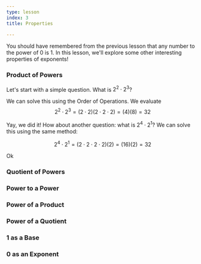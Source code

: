 ```yaml
---
type: lesson
index: 3
title: Properties

---
```


You should have remembered from the previous lesson that any number to the power of 0 is 1. In this lesson, we'll explore some other interesting properties of exponents!

### Product of Powers
Let's start with a simple question. What is 
$2^2\cdot2^3$?

We can solve this using the Order of Operations. We evaluate
$$2^2\cdot2^3=(2\cdot2)(2\cdot2\cdot2)=(4)(8)=32$$

Yay, we did it! How about another question: what is $2^4\cdot2^1$? We can solve this using the same method:

$$2^4\cdot2^1=(2\cdot2\cdot2\cdot2)(2)=(16)(2)=32$$

Ok

### Quotient of Powers

### Power to a Power

### Power of a Product

### Power of a Quotient

### $1$ as a Base

### $0$ as an Exponent





<!--stackedit_data:
eyJoaXN0b3J5IjpbNTg0MjUwMDMxLC0yODA5MjgzNjUsLTE4OD
U2NTQ2OF19
-->